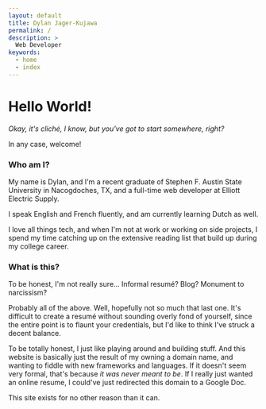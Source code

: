 ```yaml
---
layout: default
title: Dylan Jager-Kujawa
permalink: /
description: >
  Web Developer
keywords:
  - home
  - index
---
```


# Hello World!

*Okay, it's cliché, I know, but you've got to start somewhere, right?*

In any case, welcome!

### Who am I?

My name is Dylan, and I'm a recent graduate of Stephen F. Austin State University in Nacogdoches, TX, and a full-time web developer at Elliott Electric Supply.

I speak English and French fluently, and am currently learning Dutch as well.

I love all things tech, and when I'm not at work or working on side projects, I spend my time catching up on the extensive reading list that build up during my college career.

### What is this?

To be honest, I'm not really sure... Informal resumé? Blog? Monument to narcissism?

Probably all of the above. Well, hopefully not so much that last one. It's difficult to create a resumé without sounding overly fond of yourself, since the entire point is to flaunt your credentials, but I'd like to think I've struck a decent balance.

To be totally honest, I just like playing around and building stuff. And this website is basically just the result of my owning a domain name, and wanting to fiddle with new frameworks and languages. If it doesn't seem very formal, that's because *it was never meant to be*. If I really just wanted an online resume, I could've just redirected this domain to a Google Doc.

This site exists for no other reason than it can.
